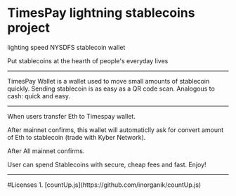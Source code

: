 <h1>TimesPay lightning stablecoins project</h1>
<p>lighting speed NYSDFS stablecoin wallet</p>
<p>Put stablecoins at the hearth of people's everyday lives</p>
<hr>
<p>TimesPay Wallet is a wallet used to move small amounts of stablecoin quickly. Sending stablecoin is as easy as a QR code scan. Analogous to cash: quick and easy.
<hr>
<p>When users transfer Eth to Timespay wallet.
<p>After mainnet confirms, this wallet will automaticlly ask for convert amount of Eth to stablecoin (trade with Kyber Network). 
<p>After All mainnet confirms.
<p>User can spend Stablecoins with secure, cheap fees and fast. Enjoy!
<hr>
#Licenses
1. [countUp.js](https://github.com/inorganik/countUp.js)
